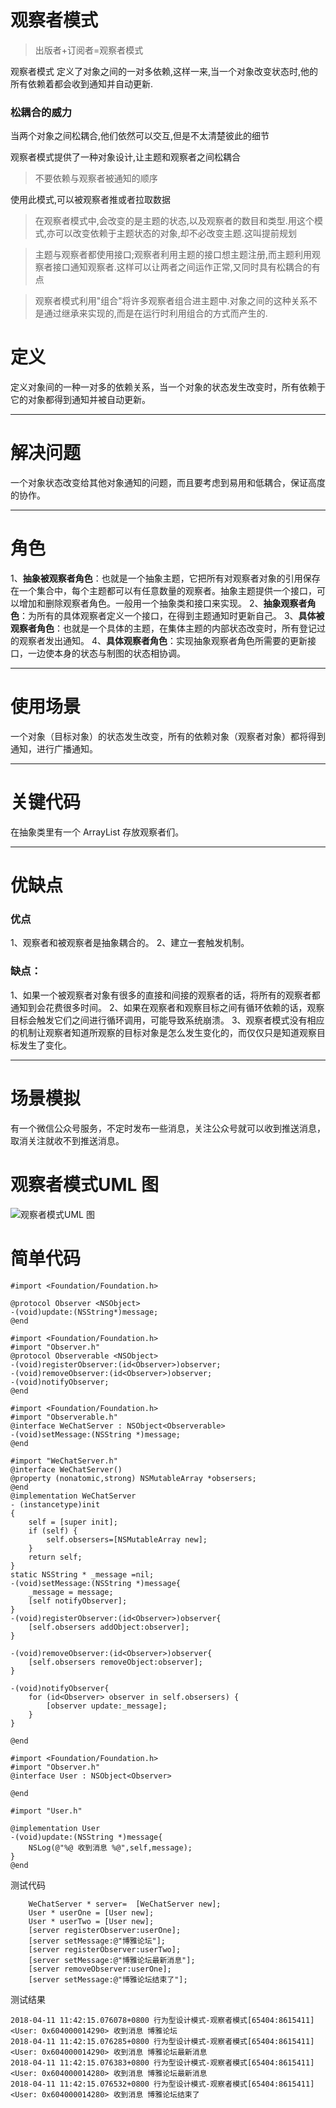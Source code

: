 # 观察者模式



> 出版者+订阅者=观察者模式



观察者模式 定义了对象之间的一对多依赖,这样一来,当一个对象改变状态时,他的所有依赖着都会收到通知并自动更新.



### 松耦合的威力

当两个对象之间松耦合,他们依然可以交互,但是不太清楚彼此的细节

观察者模式提供了一种对象设计,让主题和观察者之间松耦合

> 不要依赖与观察者被通知的顺序



使用此模式,可以被观察者推或者拉取数据



> 在观察者模式中,会改变的是主题的状态,以及观察者的数目和类型.用这个模式,亦可以改变依赖于主题状态的对象,却不必改变主题.这叫提前规划

> 主题与观察者都使用接口;观察者利用主题的接口想主题注册,而主题利用观察者接口通知观察者.这样可以让两者之间运作正常,又同时具有松耦合的有点

> 观察者模式利用"组合"将许多观察者组合进主题中.对象之间的这种关系不是通过继承来实现的,而是在运行时利用组合的方式而产生的.


# 定义
定义对象间的一种一对多的依赖关系，当一个对象的状态发生改变时，所有依赖于它的对象都得到通知并被自动更新。
***
# 解决问题
一个对象状态改变给其他对象通知的问题，而且要考虑到易用和低耦合，保证高度的协作。
****
# 角色
1、**抽象被观察者角色**：也就是一个抽象主题，它把所有对观察者对象的引用保存在一个集合中，每个主题都可以有任意数量的观察者。抽象主题提供一个接口，可以增加和删除观察者角色。一般用一个抽象类和接口来实现。
2、**抽象观察者角色**：为所有的具体观察者定义一个接口，在得到主题通知时更新自己。
3、**具体被观察者角色**：也就是一个具体的主题，在集体主题的内部状态改变时，所有登记过的观察者发出通知。
4、**具体观察者角色**：实现抽象观察者角色所需要的更新接口，一边使本身的状态与制图的状态相协调。

***
# 使用场景
一个对象（目标对象）的状态发生改变，所有的依赖对象（观察者对象）都将得到通知，进行广播通知。
***
# 关键代码
在抽象类里有一个 ArrayList 存放观察者们。
***
# 优缺点
### 优点
1、观察者和被观察者是抽象耦合的。 
2、建立一套触发机制。
### 缺点： 
1、如果一个被观察者对象有很多的直接和间接的观察者的话，将所有的观察者都通知到会花费很多时间。 
2、如果在观察者和观察目标之间有循环依赖的话，观察目标会触发它们之间进行循环调用，可能导致系统崩溃。 
3、观察者模式没有相应的机制让观察者知道所观察的目标对象是怎么发生变化的，而仅仅只是知道观察目标发生了变化。

***
# 场景模拟
有一个微信公众号服务，不定时发布一些消息，关注公众号就可以收到推送消息，取消关注就收不到推送消息。
# 观察者模式UML 图
![观察者模式UML 图](./1682758-4f1bc724660fdceb.png)

# 简单代码
```
#import <Foundation/Foundation.h>

@protocol Observer <NSObject>
-(void)update:(NSString*)message;
@end

```
```
#import <Foundation/Foundation.h>
#import "Observer.h"
@protocol Observerable <NSObject>
-(void)registerObserver:(id<Observer>)observer;
-(void)removeObserver:(id<Observer>)observer;
-(void)notifyObserver;
@end
```
```
#import <Foundation/Foundation.h>
#import "Observerable.h"
@interface WeChatServer : NSObject<Observerable>
-(void)setMessage:(NSString *)message;
@end

```
```
#import "WeChatServer.h"
@interface WeChatServer()
@property (nonatomic,strong) NSMutableArray *obsersers;
@end
@implementation WeChatServer
- (instancetype)init
{
    self = [super init];
    if (self) {
        self.obsersers=[NSMutableArray new];
    }
    return self;
}
static NSString * _message =nil;
-(void)setMessage:(NSString *)message{
    _message = message;
    [self notifyObserver];
}
-(void)registerObserver:(id<Observer>)observer{
    [self.obsersers addObject:observer];
}

-(void)removeObserver:(id<Observer>)observer{
    [self.obsersers removeObject:observer];
}

-(void)notifyObserver{
    for (id<Observer> observer in self.obsersers) {
        [observer update:_message];
    }
}

@end

```
```
#import <Foundation/Foundation.h>
#import "Observer.h"
@interface User : NSObject<Observer>

@end

```
```
#import "User.h"

@implementation User
-(void)update:(NSString *)message{
    NSLog(@"%@ 收到消息 %@",self,message);
}
@end

```
测试代码
```
    WeChatServer * server=  [WeChatServer new];
    User * userOne = [User new];
    User * userTwo = [User new];
    [server registerObserver:userOne];
    [server setMessage:@"博雅论坛"];
    [server registerObserver:userTwo];
    [server setMessage:@"博雅论坛最新消息"];
    [server removeObserver:userOne];
    [server setMessage:@"博雅论坛结束了"];
```
测试结果
```
2018-04-11 11:42:15.076078+0800 行为型设计模式-观察者模式[65404:8615411] <User: 0x604000014290> 收到消息 博雅论坛
2018-04-11 11:42:15.076285+0800 行为型设计模式-观察者模式[65404:8615411] <User: 0x604000014290> 收到消息 博雅论坛最新消息
2018-04-11 11:42:15.076383+0800 行为型设计模式-观察者模式[65404:8615411] <User: 0x604000014280> 收到消息 博雅论坛最新消息
2018-04-11 11:42:15.076532+0800 行为型设计模式-观察者模式[65404:8615411] <User: 0x604000014280> 收到消息 博雅论坛结束了
```

